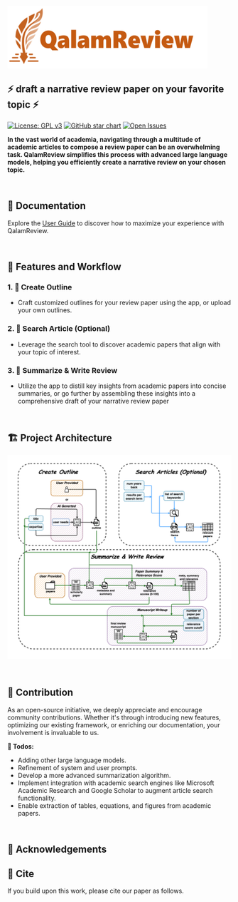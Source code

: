 <img src="files/logo.png" width="450" height="140">

## ⚡ **draft a narrative review paper on your favorite topic** ⚡

[![License: GPL v3](https://img.shields.io/badge/License-GPLv3-blue.svg)](https://github.com/Ahmed-0357/QalamReview/blob/main/LICENSE)
[![GitHub star chart](https://img.shields.io/github/stars/Ahmed-0357/QalamReview?style=social)](https://star-history.com/#Ahmed-0357/QalamReview)
[![Open Issues](https://img.shields.io/github/issues-raw/Ahmed-0357/QalamReview)](https://github.com/Ahmed-0357/QalamReview/issues)



**In the vast world of academia, navigating through a multitude of academic articles to compose a review paper can be an overwhelming task. QalamReview simplifies this process with advanced large language models, helping you efficiently create a narrative review on your chosen topic.**

<br>

## **📖 Documentation**

Explore the [User Guide](docs/user_guide.md) to discover how to maximize your experience with QalamReview.

<br>

## **🚀 Features and Workflow**

### **1. 📝 Create Outline**

- Craft customized outlines for your review paper using the app, or upload your own outlines.

### **2. 🔎 Search Article (Optional)**

- Leverage the search tool to discover academic papers that align with your topic of interest.
  
### **3. 📜 Summarize & Write Review**

- Utilize the app to distill key insights from academic papers into concise summaries, or go further by assembling these insights into a comprehensive draft of your narrative review paper

<br>

## **🏗️ Project Architecture**

![sketch](./docs/pics/project_architecture.png)

<br>

## **🤝 Contribution**

As an open-source initiative, we deeply appreciate and encourage community contributions. Whether it's through introducing new features, optimizing our existing framework, or enriching our documentation, your involvement is invaluable to us.

**🎯 Todos:**

- Adding other large language models.
- Refinement of system and user prompts.
- Develop a more advanced summarization algorithm.
- Implement integration with academic search engines like Microsoft Academic Research and Google Scholar to augment article search functionality.
- Enable extraction of tables, equations, and figures from academic papers.

<br>

## **🌟 Acknowledgements**





## **📌 Cite**

If you build upon this work, please cite our paper as follows.
```
```
